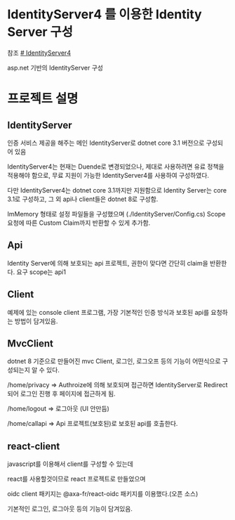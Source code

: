 # IdentityServer4 를 이용한 Identity Server 구성

참조
[# IdentityServer4](https://identityserver4.readthedocs.io/en/latest/index.html)


asp.net 기반의 IdentityServer 구성


# 프로젝트 설명

## IdentityServer
인증 서비스 제공을 해주는 메인 IdentityServer로
dotnet core 3.1 버전으로 구성되어 있음

IdentityServer4는 현재는 Duende로 변경되었으나,
제대로 사용하려면 유료 정책을 적용해야 함으로, 무료 지원이 가능한 IdentityServer4를 사용하여 구성하였다.

다만 IdentityServer4는 dotnet core 3.1까지만 지원함으로
Identity Server는 core 3.1로 구성하고, 그 외 api나 client들은 dotnet 8로 구성함.

ImMemory 형태로 설정 파일들을 구성했으며 (./IdentityServer/Config.cs) Scope 요청에 따른 Custom Claim까지 반환할 수 있게 추가함.

## Api
Identity Server에 의해 보호되는 api 프로젝트, 권한이 맞다면 간단히 claim을 반환한다.
요구 scope는 api1

## Client
예제에 있는 console client 프로그램, 가장 기본적인 인증 방식과 보호된 api를 요청하는 방법이 담겨있음.

## MvcClient
dotnet 8 기준으로 만들어진 mvc Client,
로그인, 로그오프 등의 기능이 어떤식으로 구성되는지 알 수 있다.

/home/privacy => Authroize에 의해 보호되며 접근하면 IdentityServer로 Redirect 되어 로그인 진행 후 페이지에 접근하게 됨.

/home/logout => 로그아웃 (UI 안만듬)

/home/callapi => Api 프로젝트(보호된)로 보호된 api를 호출한다.

## react-client

javascript를 이용해서 client를 구성할 수 있는데

react를 사용할것이므로 react 프로젝트로 만들었으며

oidc client 패키지는 @axa-fr/react-oidc 패키지를 이용했다.(오픈 소스)

기본적인 로그인, 로그아웃 등의 기능이 담겨있음.





